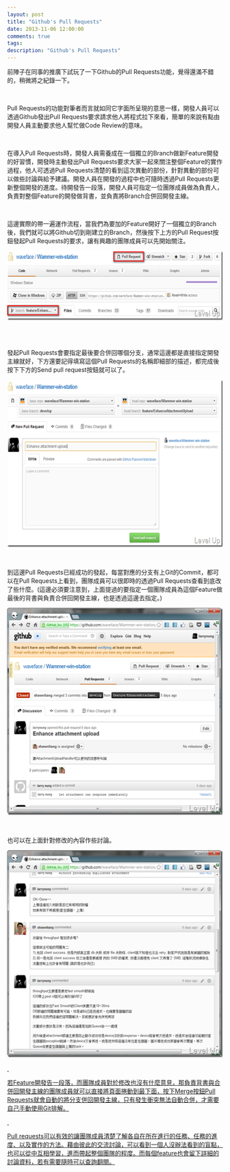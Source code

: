 ```yaml
---
layout: post
title: "Github's Pull Requests"
date: 2013-11-06 12:00:00
comments: true
tags: 
description: "Github's Pull Requests"
---
```

<p />  <p>前陣子在同事的推廣下試玩了一下Github的Pull Requests功能，覺得還滿不錯的，稍微將之紀錄一下。</p>  <p> </p>  <p>Pull Requests的功能對筆者而言就如同它字面所呈現的意思一樣，開發人員可以透過Github發出Pull Requests要求請求他人將程式拉下來看，簡單的來說有點由開發人員主動要求他人幫忙做Code Review的意味。</p>  <p> </p>  <p>在導入Pull Requests時，開發人員需養成在一個獨立的Branch做新Feature開發的好習慣，開發時主動發出Pull Requests要求大家一起來關注整個Feature的實作過程，他人可透過Pull Requests清楚的看到這次異動的部份，針對異動的部份可以做些討論與給予建議。開發人員在開發的過程中也可隨時透過Pull Requests更新整個開發的進度。待開發告一段落，開發人員可指定一位團隊成員做為負責人，負責對整個Feature的開發做背書，並負責將Branch合併回開發主線。</p>  <p> </p>  <p>這邊實際的帶一遍運作流程，當我們為要加的Feature開好了一個獨立的Branch後，我們就可以將Github切到剛建立的Branch，然後按下上方的Pull Request按鈕發起Pull Requests的要求，讓有興趣的團隊成員可以先開始關注。</p>  <p><img style="border-bottom: 0px; border-left: 0px; border-top: 0px; border-right: 0px" border="0" alt="image" src="\images\posts\550e1225-7163-4e1c-afef-c07a21c8876e\image_thumb_6.png" width="644" height="162" /></a> </p>  <p> </p>  <p>發起Pull Requests會要指定最後要合併回哪個分支，通常這邊都是直接指定開發主線就好，下方還要記得填寫這個Pull Requests的名稱即細部的描述，都完成後按下下方的Send pull request按鈕就可以了。</p>  <p><a href="http://files.dotblogs.com.tw/larrynung/1209/GithubsPullRequests_133AA/image_6.png"><img style="border-bottom: 0px; border-left: 0px; border-top: 0px; border-right: 0px" border="0" alt="image" src="\images\posts\550e1225-7163-4e1c-afef-c07a21c8876e\image_thumb_2.png" width="644" height="391" /></a> </p>  <p> </p>  <p>到這邊Pull Requests已經成功的發起，每當對應的分支有上Git的Commit，都可以在Pull Requests上看到，團隊成員可以很即時的透過Pull Requests查看到底改了些什麼。(這邊必須要注意到，上面提過的要指定一個團隊成員為這個Feature做最後的背書與負責合併回開發主線，也是透過這邊去指定。)</p>  <p><a href="http://files.dotblogs.com.tw/larrynung/1209/GithubsPullRequests_133AA/image_12.png"><img style="border-bottom: 0px; border-left: 0px; border-top: 0px; border-right: 0px" border="0" alt="image" src="\images\posts\550e1225-7163-4e1c-afef-c07a21c8876e\image_thumb_5.png" width="542" height="484" /></a> </p>  <p> </p>  <p>也可以在上面針對修改的內容作些討論。</p>  <p><a href="http://files.dotblogs.com.tw/larrynung/1209/GithubsPullRequests_133AA/image_10.png"><img style="border-bottom: 0px; border-left: 0px; border-top: 0px; border-right: 0px" border="0" alt="image" src="\images\posts\550e1225-7163-4e1c-afef-c07a21c8876e\image_thumb_4.png" width="542" height="484" /> </p>  <p> </p>  <p>若Feature開發告一段落，而團隊成員對於修改也沒有什麼意見，那負責背書與合併回開發主線的團隊成員就可以直接將頁面捲動到最下面，按下Merge按鈕Pull Requests就會自動的將分支併回開發主線，只有發生衝突無法自動合併，才需要自己手動使用Git排解。</p>  <p> </p>  <p>Pull requests可以有效的讓團隊成員清楚了解各自在所在進行的任務、任務的進度、以及實作的方法。藉由彼此的交流討論，可以看到一個人沒辦法看到的盲點，也可以從中互相學習，進而帶起整個團隊的程度。而每個feature也會留下詳細的討論資料，若有需要隨時可以查詢翻閱。</p>